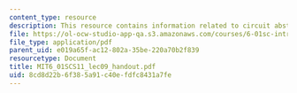 ```yaml
---
content_type: resource
description: This resource contains information related to circuit abstractions.
file: https://ol-ocw-studio-app-qa.s3.amazonaws.com/courses/6-01sc-introduction-to-electrical-engineering-and-computer-science-i-spring-2011/8cd8d22b6f385a91c40efdfc8431a7fe_MIT6_01SCS11_lec09_handout.pdf
file_type: application/pdf
parent_uid: e019a65f-ac12-802a-35be-220a70b2f839
resourcetype: Document
title: MIT6_01SCS11_lec09_handout.pdf
uid: 8cd8d22b-6f38-5a91-c40e-fdfc8431a7fe
---
```

